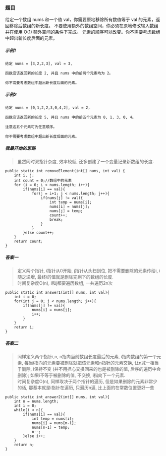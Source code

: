 ### 题目
> 
给定一个数组 nums 和一个值 val，你需要原地移除所有数值等于 val 的元素，返回移除后数组的新长度。
不要使用额外的数组空间，你必须在原地修改输入数组并在使用 O(1) 额外空间的条件下完成。
元素的顺序可以改变。你不需要考虑数组中超出新长度后面的元素。

##### 示例1
```
给定 nums = [3,2,2,3], val = 3,

函数应该返回新的长度 2, 并且 nums 中的前两个元素均为 2。

你不需要考虑数组中超出新长度后面的元素。
```

##### 示例2
```
给定 nums = [0,1,2,2,3,0,4,2], val = 2,

函数应该返回新的长度 5, 并且 nums 中的前五个元素为 0, 1, 3, 0, 4。

注意这五个元素可为任意顺序。

你不需要考虑数组中超出新长度后面的元素。
```

##### 我最开始的思路
> 虽然同时双指针杂度, 效率较低, 还多创建了一个变量记录新数组的长度.

```
public static int removeElement(int[] nums, int val) {
    int i, j;
    int count = 0;//数组中的元素
    for (i = 0; i < nums.length; i++){
        if(nums[i] == val){
            for(j = i+1; j < nums.length; j++){
                if(nums[j] != val){
                    int temp = nums[i];
                    nums[i] = nums[j];
                    nums[j] = temp;
                    count++;
                    break;
                }
            }
        }else count++;
    }
    return count;
}
```

##### 答案一
> 定义两个指针, i指针从0开始, j指针从头扫到位, 把不需要删除的元素传给i, i随之递增, 最终i的值就是删除完剩下的数组的长度.  
时间复杂度O(n), i和j都要遍历数组, 一共遍历2n次

```
public static int answer1(int[] nums, int val){
    int i = 0;
    for(int j = 0; j < nums.length; j++){
        if(nums[j] != val){
            nums[i] = nums[j];
            i++;
        }
    }
    return i;
}
```

##### 答案二
> 同样定义两个指针i,n, n指向当前数组长度最后的元素, i指向数组的第一个元素, 每当i指向的元素要被删除就把该元素和n指针的元素交换, 让n减一相当于删除, i保持不变 (并不用担心交换回来的也是被删除的值, 后序的遍历中会删除); 
如果i不等于被删除的值, 不交换, i指向下一个元素.  
时间复杂度O(n), 同样取决于两个指针的遍历, 但是如果删除的元素非常少的话, 那基本就是i指针在遍历, 只遍历n遍, 比上面的在常数位置更好一些

```
public static int answer2(int[] nums, int val){
    int n = nums.length;
    int i = 0;
    while(i < n){
        if(nums[i] == val){
            int temp = nums[i];
            nums[i] = nums[n-1];
            nums[n-1] = temp;
            n--;
        }else i++;
    }
    return n;
}
```